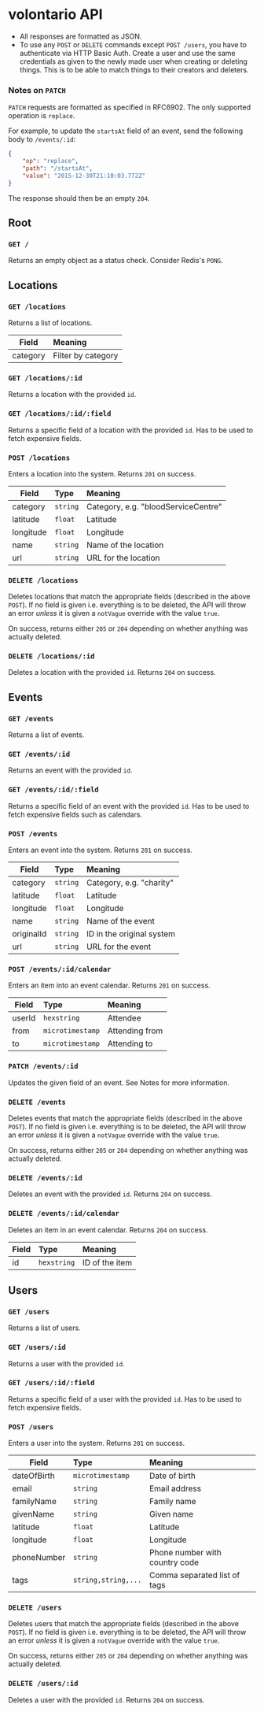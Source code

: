 volontario API
==============
* All responses are formatted as JSON.
* To use any `POST` or `DELETE` commands except `POST /users`, you have to authenticate via HTTP Basic Auth. Create a user and use the same credentials as given to the newly made user when creating or deleting things. This is to be able to match things to their creators and deleters.

### Notes on `PATCH`
`PATCH` requests are formatted as specified in RFC6902. The only supported operation is `replace`.

For example, to update the `startsAt` field of an event, send the following body to `/events/:id`:

```json
{
	"op": "replace",
	"path": "/startsAt",
	"value": "2015-12-30T21:10:03.772Z"
}
```

The response should then be an empty `204`.

Root
----

### `GET /`
Returns an empty object as a status check. Consider Redis's `PONG`.

Locations
---------

### `GET /locations`
Returns a list of locations.

| Field | Meaning |
|-------|:--------|
| category | Filter by category |

### `GET /locations/:id`
Returns a location with the provided `id`.

### `GET /locations/:id/:field`
Returns a specific field of a location with the provided `id`. Has to be used to fetch expensive fields.

### `POST /locations`
Enters a location into the system. Returns `201` on success.

| Field | Type | Meaning |
|-------|:---- |:--------|
| category | `string` | Category, e.g. "bloodServiceCentre" |
| latitude | `float` | Latitude |
| longitude | `float` | Longitude |
| name | `string` | Name of the location |
| url | `string` | URL for the location |

### `DELETE /locations`
Deletes locations that match the appropriate fields (described in the above `POST`). If no field is given i.e. everything is to be deleted, the API will throw an error *unless* it is given a `notVague` override with the value `true`.

On success, returns either `205` or `204` depending on whether anything was actually deleted.

### `DELETE /locations/:id`
Deletes a location with the provided `id`. Returns `204` on success.

Events
------

### `GET /events`
Returns a list of events.

### `GET /events/:id`
Returns an event with the provided `id`.

### `GET /events/:id/:field`
Returns a specific field of an event with the provided `id`. Has to be used to fetch expensive fields such as calendars.

### `POST /events`
Enters an event into the system. Returns `201` on success.

| Field | Type | Meaning |
|-------|:---- |:--------|
| category | `string` | Category, e.g. "charity" |
| latitude | `float` | Latitude |
| longitude | `float` | Longitude |
| name | `string` | Name of the event |
| originalId | `string` | ID in the original system |
| url | `string` | URL for the event |

### `POST /events/:id/calendar`
Enters an item into an event calendar. Returns `201` on success.

| Field | Type | Meaning |
|-------|:---- |:--------|
| userId | `hexstring` | Attendee |
| from | `microtimestamp` | Attending from |
| to | `microtimestamp` | Attending to |

### `PATCH /events/:id`
Updates the given field of an event. See Notes for more information.

### `DELETE /events`
Deletes events that match the appropriate fields (described in the above `POST`). If no field is given i.e. everything is to be deleted, the API will throw an error *unless* it is given a `notVague` override with the value `true`.

On success, returns either `205` or `204` depending on whether anything was actually deleted.

### `DELETE /events/:id`
Deletes an event with the provided `id`. Returns `204` on success.

### `DELETE /events/:id/calendar`
Deletes an item in an event calendar. Returns `204` on success.

| Field | Type | Meaning |
|-------|:---- |:--------|
| id | `hexstring` | ID of the item |

Users
-----

### `GET /users`
Returns a list of users.

### `GET /users/:id`
Returns a user with the provided `id`.

### `GET /users/:id/:field`
Returns a specific field of a user with the provided `id`. Has to be used to fetch expensive fields.

### `POST /users`
Enters a user into the system. Returns `201` on success.

| Field | Type | Meaning |
|-------|:---- |:--------|
| dateOfBirth | `microtimestamp` | Date of birth
| email | `string` | Email address
| familyName | `string` | Family name |
| givenName | `string` | Given name |
| latitude | `float` | Latitude |
| longitude | `float` | Longitude |
| phoneNumber | `string` | Phone number with country code |
| tags | `string,string,...` | Comma separated list of tags |

### `DELETE /users`
Deletes users that match the appropriate fields (described in the above `POST`). If no field is given i.e. everything is to be deleted, the API will throw an error *unless* it is given a `notVague` override with the value `true`.

On success, returns either `205` or `204` depending on whether anything was actually deleted.

### `DELETE /users/:id`
Deletes a user with the provided `id`. Returns `204` on success.
